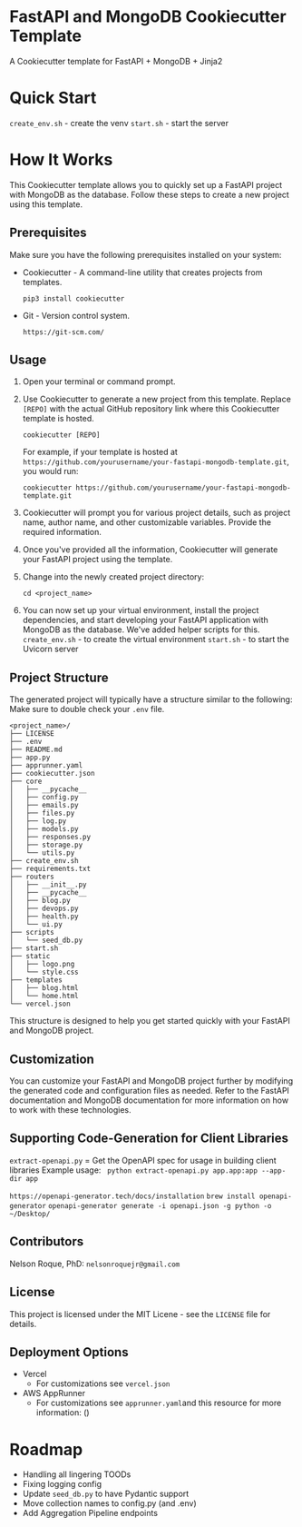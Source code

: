 # FastAPI and MongoDB Cookiecutter Template

A Cookiecutter template for FastAPI + MongoDB + Jinja2

# Quick Start

`create_env.sh` - create the venv
`start.sh` - start the server

# How It Works

This Cookiecutter template allows you to quickly set up a FastAPI project with MongoDB as the database. Follow these steps to create a new project using this template.

## Prerequisites

Make sure you have the following prerequisites installed on your system:

- Cookiecutter - A command-line utility that creates projects from templates.

  ```
  pip3 install cookiecutter
  ```

- Git - Version control system.

  ```
  https://git-scm.com/
  ```

## Usage

1. Open your terminal or command prompt.

2. Use Cookiecutter to generate a new project from this template. Replace `[REPO]` with the actual GitHub repository link where this Cookiecutter template is hosted.

   ```
   cookiecutter [REPO]
   ```

   For example, if your template is hosted at `https://github.com/yourusername/your-fastapi-mongodb-template.git`, you would run:

   ```
   cookiecutter https://github.com/yourusername/your-fastapi-mongodb-template.git
   ```

3. Cookiecutter will prompt you for various project details, such as project name, author name, and other customizable variables. Provide the required information.

4. Once you've provided all the information, Cookiecutter will generate your FastAPI project using the template.

5. Change into the newly created project directory:

   ```
   cd <project_name>
   ```

6. You can now set up your virtual environment, install the project dependencies, and start developing your FastAPI application with MongoDB as the database. We've added helper scripts for this.
   `create_env.sh` - to create the virtual environment
   `start.sh` - to start the Uvicorn server

## Project Structure

The generated project will typically have a structure similar to the following:
Make sure to double check your `.env` file.

```
<project_name>/
├── LICENSE
├── .env
├── README.md
├── app.py
├── apprunner.yaml
├── cookiecutter.json
├── core
│   ├── __pycache__
│   ├── config.py
│   ├── emails.py
│   ├── files.py
│   ├── log.py
│   ├── models.py
│   ├── responses.py
│   ├── storage.py
│   └── utils.py
├── create_env.sh
├── requirements.txt
├── routers
│   ├── __init__.py
│   ├── __pycache__
│   ├── blog.py
│   ├── devops.py
│   ├── health.py
│   └── ui.py
├── scripts
│   └── seed_db.py
├── start.sh
├── static
│   ├── logo.png
│   └── style.css
├── templates
│   ├── blog.html
│   └── home.html
└── vercel.json
```

This structure is designed to help you get started quickly with your FastAPI and MongoDB project.

## Customization

You can customize your FastAPI and MongoDB project further by modifying the generated code and configuration files as needed. Refer to the FastAPI documentation and MongoDB documentation for more information on how to work with these technologies.

## Supporting Code-Generation for Client Libraries

`extract-openapi.py` = Get the OpenAPI spec for usage in building client libraries
  Example usage: ` python extract-openapi.py app.app:app --app-dir app`

  `https://openapi-generator.tech/docs/installation`
  `brew install openapi-generator`
  `openapi-generator generate -i openapi.json -g python -o ~/Desktop/`

## Contributors

Nelson Roque, PhD: `nelsonroquejr@gmail.com`

## License

This project is licensed under the MIT Licene - see the `LICENSE` file for details.

## Deployment Options

- Vercel
  - For customizations see `vercel.json`
- AWS AppRunner
  - For customizations see `apprunner.yaml`and this resource for more information: ()

# Roadmap

- Handling all lingering TOODs
- Fixing logging config
- Update `seed_db.py` to have Pydantic support
- Move collection names to config.py (and .env)
- Add Aggregation Pipeline endpoints